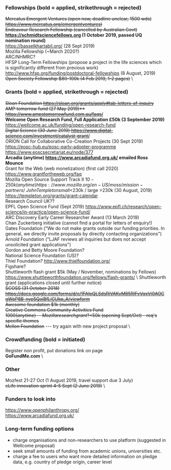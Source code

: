 ### Fellowships (bold = applied, strikethrough = rejected)
~~Mercatus Emergent Ventures (open now, deadline unclear, 1500 wds) https://www.mercatus.org/emergentventures)~~ \
~~Endeavour Research Fellowship (cancelled by Australian Govt)~~ \
**https://schmidtsciencefellows.org (1 October 2019, passed UQ nomination round)** \
https://basselkhartabil.org/ (28 Sept 2019) \
Mozilla Fellowship (~March 2020?) \
ARC/NHMRC? \
HFSP Long-Term Fellowships (propose a project in the life sciences which is significantly different from previous work) http://www.hfsp.org/funding/postdoctoral-fellowships (8 August, 2019) \
~~Open Society Fellowship $80-100k (4 Feb 2019, 1-2 pages)~~ \

### Grants (bold = applied, strikethrough = rejected)
~~Sloan Foundation https://sloan.org/grants/apply#tab-letters-of-inquiry~~ \
~~AMP tomorrow fund (27 May 2019)** https://www.ampstomorrowfund.com.au/faqs/~~ \
**Welcome Open Research Fund, Full Application £50k (3 September 2019)** https://wellcome.ac.uk/funding/open-research-fund \
~~Digital Science (30 June 2019) https://www.digital-science.com/investment/catalyst-grant/~~ \
ORION Call for Collaborative Co-Creation Projects (30 Sept 2019) \
https://eosc-hub.eu/eosc-early-adopter-programme \
https://www.eoscsecretariat.eu/node/377 \
**Arcadia (anytime) https://www.arcadiafund.org.uk/ emailed Ross Mounce** \
Grant for the Web (web monetization) (first call 2020) https://www.grantfortheweb.org/faq \
Mozilla Open Source Support Track II $10-250k (anytime) https://www.mozilla.org/en-US/moss/mission-partners/ \
John Templeton small <$230k / large >230k (30 August, 2019) https://templeton.org/grants/grant-calendar \
Research Council UK?? \
EPFL Open Science Fund (Sept 2019) https://www.epfl.ch/research/open-science/in-practice/open-science-fund/ \
ARC Discovery Early Career Researcher Award (13 March 2019) \
Chan Zuckerberg initiative (cannot find a portal for letters of enquiry!) \
Gates Foundation ("We do not make grants outside our funding priorities. In general, we directly invite proposals by directly contacting organizations") \
Arnold Foundation ("LJAF reviews all inquiries but does not accept unsolicited grant applications") \
Gordon and Betty Moore Foundation? \
National Science Foundation (US)? \
Thiel Foundation? http://www.thielfoundation.org/ \
Figshare? \
Shuttleworth flash grant $5k (May / November, nominations by Fellows) https://www.shuttleworthfoundation.org/fellows/flash-grants/ \ 
Shuttleworth grant (applications closed until further notice)  \
~~SCOSS (31 October 2018) https://docs.google.com/forms/d/e/1FAIpQLSdsRiVAKvM85RIFvVqxVi0AOCgWpP8B-nvp5QojBfLiGUkp_A/viewform~~ \
~~Awesome foundation $1k (monthly)~~ \
~~Creative Commons Community Activities Fund $1000 (anytime)~~ \
~~Mozilla research grant? <$50k (opening Sept/Oct) - req's specific themes~~ \
~~Mellon Foundation~~ --- try again with new project proposal \

### Crowdfunding (bold = initiated)
Register non profit, put donations link on page \
**GoFundMe.com** \

### Other
Mozfest 21-27 Oct (1 August 2019, travel support due 3 July) \
~~eLife innovation sprint 4-5 Sept (2 June 2019)~~ \

### Funders to look into
https://www.openphilanthropy.org/ \
https://www.arcadiafund.org.uk/

### Long-term funding options
* charge organisations and non-researchers to use platform (suggested in Wellcome proposal)
* seek small amounts of funding from academic unions, universities etc.
* charge a fee to users who want more detailed information on pledge data, e.g. country of pledge origin, career level

